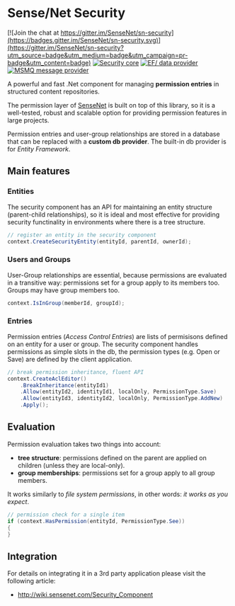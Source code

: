 # Sense/Net Security

[![Join the chat at https://gitter.im/SenseNet/sn-security](https://badges.gitter.im/SenseNet/sn-security.svg)](https://gitter.im/SenseNet/sn-security?utm_source=badge&utm_medium=badge&utm_campaign=pr-badge&utm_content=badge)
[![Security core](https://img.shields.io/nuget/v/SenseNet.Security.svg)](https://www.nuget.org/packages/SenseNet.Security)
[![EF/ data provider](https://img.shields.io/nuget/v/SenseNet.Security.EF6SecurityStore.svg)](https://www.nuget.org/packages/SenseNet.Security.EF6SecurityStore)
[![MSMQ message provider](https://img.shields.io/nuget/v/SenseNet.Security.Messaging.Msmq.svg)](https://www.nuget.org/packages/SenseNet.Security.Messaging.Msmq)

A powerful and fast .Net component for managing **permission entries** in structured content repositories.

The permission layer of [SenseNet](https://github.com/SenseNet/sensenet) is built on top of this library, so it is a well-tested, robust and scalable option for providing permission features in large projects.

Permission entries and user-group relationships are stored in a database that can be replaced with a **custom db provider**. The built-in db provider is for *Entity Framework*.

## Main features
### Entities
The security component has an API for maintaining an entity structure (parent-child relationships), so it is ideal and most effective for providing security functinality in environments where there is a tree structure.
````csharp
// register an entity in the security component
context.CreateSecurityEntity(entityId, parentId, ownerId);
````
### Users and Groups
User-Group relationships are essential, because permissions are evaluated in a transitive way: permissions set for a group apply to its members too. Groups may have group members too.
````csharp
context.IsInGroup(memberId, groupId);
````
### Entries
Permission entries (*Access Control Entries*) are lists of permisisons defined on an entity for a user or group. The security component handles permissions as simple slots in the db, the permission types (e.g. Open or Save) are defined by the client application.
````csharp
// break permission inheritance, fluent API
context.CreateAclEditor()
	.BreakInheritance(entityId1)
	.Allow(entityId2, identityId1, localOnly, PermissionType.Save)
	.Allow(entityId3, identityId2, localOnly, PermissionType.AddNew)
	.Apply();
````
## Evaluation
Permission evaluation takes two things into account:
- **tree structure**: permissions defined on the parent are applied on children (unless they are local-only).
- **group memberships**: permissions set for a group apply to all group members.

It works similarly to *file system permissions*, in other words: *it works as you expect*.

````csharp
// permission check for a single item
if (context.HasPermission(entityId, PermissionType.See)) 
{
}
````

## Integration

For details on integrating it in a 3rd party application please visit the following article:
- http://wiki.sensenet.com/Security_Component